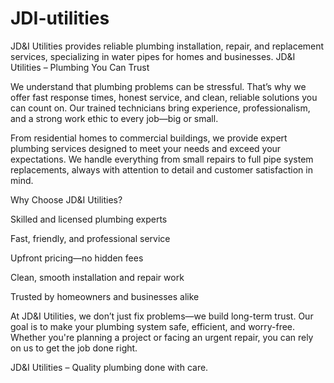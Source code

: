 # JDI-utilities
JD&amp;I Utilities provides reliable plumbing installation, repair, and replacement services, specializing in water pipes for homes and businesses.
JD&I Utilities – Plumbing You Can Trust

We understand that plumbing problems can be stressful. That’s why we offer fast response times, honest service, and clean, reliable solutions you can count on. Our trained technicians bring experience, professionalism, and a strong work ethic to every job—big or small.

From residential homes to commercial buildings, we provide expert plumbing services designed to meet your needs and exceed your expectations. We handle everything from small repairs to full pipe system replacements, always with attention to detail and customer satisfaction in mind.

Why Choose JD&I Utilities?

Skilled and licensed plumbing experts

Fast, friendly, and professional service

Upfront pricing—no hidden fees

Clean, smooth installation and repair work

Trusted by homeowners and businesses alike

At JD&I Utilities, we don’t just fix problems—we build long-term trust. Our goal is to make your plumbing system safe, efficient, and worry-free. Whether you're planning a project or facing an urgent repair, you can rely on us to get the job done right.

JD&I Utilities – Quality plumbing done with care.
